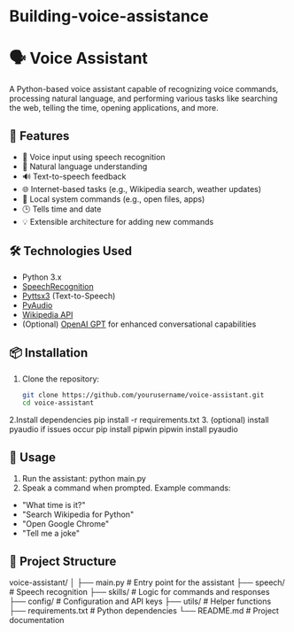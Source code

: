 # Building-voice-assistance
# 🗣️ Voice Assistant

A Python-based voice assistant capable of recognizing voice commands, processing natural language, and performing various tasks like searching the web, telling the time, opening applications, and more.

## 🚀 Features

- 🎤 Voice input using speech recognition
- 🧠 Natural language understanding
- 🔊 Text-to-speech feedback
- 🌐 Internet-based tasks (e.g., Wikipedia search, weather updates)
- 📁 Local system commands (e.g., open files, apps)
- 🕒 Tells time and date
- 💡 Extensible architecture for adding new commands

## 🛠️ Technologies Used

- Python 3.x
- [SpeechRecognition](https://pypi.org/project/SpeechRecognition/)
- [Pyttsx3](https://pypi.org/project/pyttsx3/) (Text-to-Speech)
- [PyAudio](https://pypi.org/project/PyAudio/)
- [Wikipedia API](https://pypi.org/project/wikipedia/)
- (Optional) [OpenAI GPT](https://openai.com) for enhanced conversational capabilities

## 📦 Installation

1. Clone the repository:
   ```bash
   git clone https://github.com/yourusername/voice-assistant.git
   cd voice-assistant
2.Install dependencies
pip install -r requirements.txt
3. (optional) install pyaudio if issues occur
pip install pipwin
pipwin install pyaudio

## 🧪 Usage
1. Run the assistant:
   python main.py
2. Speak a command when prompted. Example commands:
- "What time is it?"
- "Search Wikipedia for Python"
- "Open Google Chrome"
- "Tell me a joke"

## 🧱 Project Structure
voice-assistant/
│
├── main.py               # Entry point for the assistant
├── speech/               # Speech recognition 
├── skills/               # Logic for commands and responses
├── config/               # Configuration and API keys
├── utils/                # Helper functions
├── requirements.txt      # Python dependencies
└── README.md             # Project documentation
